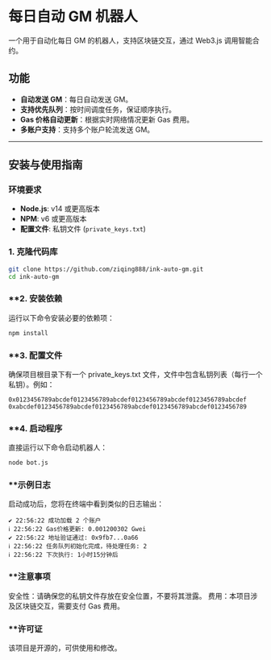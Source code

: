 # 每日自动 GM 机器人

一个用于自动化每日 GM 的机器人，支持区块链交互，通过 Web3.js 调用智能合约。

## 功能

- **自动发送 GM**：每日自动发送 GM。
- **支持优先队列**：按时间调度任务，保证顺序执行。
- **Gas 价格自动更新**：根据实时网络情况更新 Gas 费用。
- **多账户支持**：支持多个账户轮流发送 GM。

---

## 安装与使用指南

### 环境要求

- **Node.js**: v14 或更高版本
- **NPM**: v6 或更高版本
- **配置文件**: 私钥文件 (`private_keys.txt`)

### **1. 克隆代码库**

```bash
git clone https://github.com/ziqing888/ink-auto-gm.git
cd ink-auto-gm
```
### **2. 安装依赖
运行以下命令安装必要的依赖项：
```bash
npm install
```
### **3. 配置文件
确保项目根目录下有一个 private_keys.txt 文件，文件中包含私钥列表（每行一个私钥）。例如：
```
0x0123456789abcdef0123456789abcdef0123456789abcdef0123456789abcdef
0xabcdef0123456789abcdef0123456789abcdef0123456789abcdef0123456789
```
### **4. 启动程序
直接运行以下命令启动机器人：
```bash
node bot.js
```
### **示例日志
启动成功后，您将在终端中看到类似的日志输出：
```
✔ 22:56:22 成功加载 2 个账户
ℹ 22:56:22 Gas价格更新: 0.001200302 Gwei
✔ 22:56:22 地址验证通过: 0x9fb7...0a66
ℹ 22:56:22 任务队列初始化完成，待处理任务: 2
ℹ 22:56:22 下次执行: 1小时15分钟后
```
### **注意事项
安全性：请确保您的私钥文件存放在安全位置，不要将其泄露。
费用：本项目涉及区块链交互，需要支付 Gas 费用。
### **许可证
该项目是开源的，可供使用和修改。
